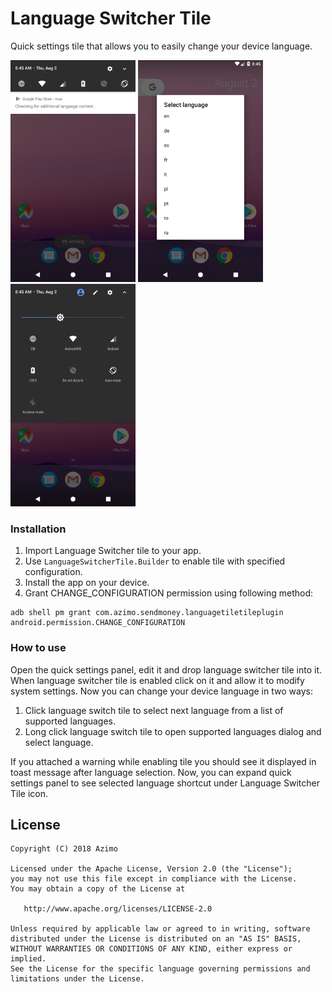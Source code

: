 # Language Switcher Tile
Quick settings tile that allows you to easily change your device language.

<img src="screenshots/tile_clicked.png" width="200px">
<img src="screenshots/tile_long_clicked.png" width="200px">
<img src="screenshots/quick_settings_panel_expanded.png" width="200px">

### Installation

1. Import Language Switcher tile to your app.
2. Use ```LanguageSwitcherTile.Builder``` to enable tile with specified configuration. 
3. Install the app on your device.
4. Grant CHANGE_CONFIGURATION permission using following method:

```
adb shell pm grant com.azimo.sendmoney.languagetiletileplugin android.permission.CHANGE_CONFIGURATION
```

### How to use

Open the quick settings panel, edit it and drop language switcher tile into it. When language switcher tile is enabled click on it and allow it to modify system settings. Now you can change your device language in two ways:

1. Click language switch tile to select next language from a list of supported languages.
2. Long click language switch tile to open supported languages dialog and select language.

If you attached a warning while enabling tile you should see it displayed in toast message after language selection. Now, you can expand quick settings panel to see selected language shortcut under Language Switcher Tile icon.

## License

    Copyright (C) 2018 Azimo

    Licensed under the Apache License, Version 2.0 (the "License");
    you may not use this file except in compliance with the License.
    You may obtain a copy of the License at

       http://www.apache.org/licenses/LICENSE-2.0

    Unless required by applicable law or agreed to in writing, software
    distributed under the License is distributed on an "AS IS" BASIS,
    WITHOUT WARRANTIES OR CONDITIONS OF ANY KIND, either express or implied.
    See the License for the specific language governing permissions and
    limitations under the License.
